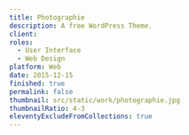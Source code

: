 ```yaml
---
title: Photographie
description: A free WordPress Theme.
client: 
roles:
  - User Interface
  - Web Design
platform: Web
date: 2015-12-15
finished: true
permalink: false
thumbnail: src/static/work/photographie.jpg
thumbnailRatio: 4-3
eleventyExcludeFromCollections: true
---
```

